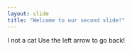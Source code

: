 ```yaml
---
layout: slide
title: "Welcome to our second slide!"
---
```

I not a cat
Use the left arrow to go back!
